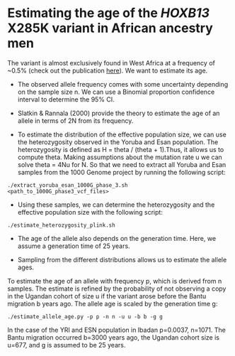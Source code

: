# Estimating the age of the _HOXB13_ X285K variant in African ancestry men
The variant is almost exclusively found in West Africa at a frequency of ~0.5% (check out the publication [here](https://doi.org/10.1016/j.eururo.2021.12.023)).
We want to estimate its age.

- The observed allele frequency comes with some uncertainty depending on the sample size n. We can use a Binomial proportion confidence interval to determine the 95% CI.

- Slatkin & Rannala (2000) provide the theory to estimate the age of an allele in terms of 2N from its frequency.

- To estimate the distribution of the effective population size, we can use the heterozygosity observed in the Yoruba and Esan population.
The heterozygosity is defined as H = theta / (theta + 1).Thus, it allows us to compute theta. Making assumptions about the mutation rate u we can solve theta = 4Nu for N.
So that we need to extract all Yoruba and Esan samples from the 1000 Genome project by running the following script:

<code>./extract_yoruba_esan_1000G_phase_3.sh <path_to_1000G_phase3_vcf_files></code>

- Using these samples, we can determine the heterozygosity and the effective population size with the following script:

<code>./estimate_heterozygosity_plink.sh</code>

- The age of the allele also depends on the generation time. Here, we assume a generation time of 25 years.

- Sampling from the different distributions allows us to estimate the allele ages.

To estimate the age of an allele with frequency p, which is derived from n samples.
The estimate is refined by the probability of not observing a copy in the Ugandan cohort of size u if the variant arose before the Bantu migration b years ago.
The allele age is scaled by the generation time g:

<code>./estimate_allele_age.py -p p -n n -u u -b b -g g</code>

In the case of the YRI and ESN population in Ibadan p=0.0037, n=1071. The Bantu migration occurred b=3000 years ago, the Ugandan cohort size is u=677,
and g is assumed to be 25 years.
